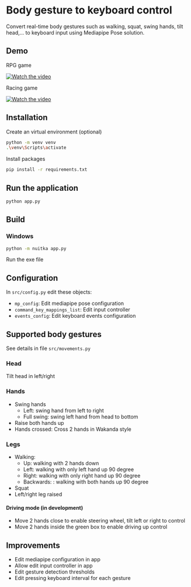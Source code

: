 # Body gesture to keyboard control

Convert real-time body gestures such as walking, squat, swing hands, tilt head,... to keyboard input using Mediapipe Pose solution.

## Demo

RPG game

[![Watch the video](https://img.youtube.com/vi/nMx1VlgjfBw/default.jpg)](https://youtu.be/nMx1VlgjfBw)

Racing game

[![Watch the video](https://img.youtube.com/vi/gAEEKOdsAxs/default.jpg)](https://youtu.be/gAEEKOdsAxs)

## Installation

Create an virtual environment (optional)

```sh
python -m venv venv
.\venv\Scripts\activate
```

Install packages

```sh
pip install -r requirements.txt
```

## Run the application

```sh
python app.py
```

## Build

### Windows

```sh
python -m nuitka app.py
```

Run the exe file

## Configuration

In `src/config.py` edit these objects:

- `mp_config`: Edit mediapipe pose configuration
- `command_key_mappings_list`: Edit input controller
- `events_config`: Edit keyboard events configuration

## Supported body gestures

See details in file `src/movements.py`

### Head

Tilt head in left/right

### Hands

- Swing hands
  - Left: swing hand from left to right
  - Full swing: swing left hand from head to bottom
- Raise both hands up
- Hands crossed: Cross 2 hands in Wakanda style

### Legs

- Walking:
  - Up: walking with 2 hands down
  - Left: walking with only left hand up 90 degree
  - Right: walking with only right hand up 90 degree
  - Backwards: : walking with both hands up 90 degree
- Squat
- Left/right leg raised

#### Driving mode (in development)

- Move 2 hands close to enable steering wheel, tilt left or right to control
- Move 2 hands inside the green box to enable driving up control

## Improvements

- Edit mediapipe configuration in app
- Allow edit input controller in app
- Edit gesture detection thresholds
- Edit pressing keyboard interval for each gesture
